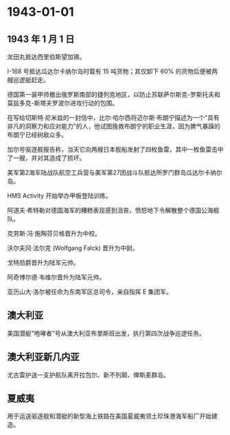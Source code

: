 # 1943-01-01

## 1943 年 1 月 1 日

龙田丸抵达西里伯斯望加锡。

I-168 号抵达瓜达尔卡纳尔岛时载有 15 吨货物；其仅卸下 60%
的货物后便被两艘巡逻艇赶走。

德国第一装甲师撤出俄罗斯南部的捷列克地区，以防止苏联萨尔斯克-罗斯托夫和莫兹多克-斯塔夫罗波尔进攻行动的包围。

在写给切斯特·尼米兹的一封信中，比尔·哈尔西将迈尔斯·布朗宁描述为一个"具有非凡的洞察力和应对能力"的人，他试图挽救布朗宁的职业生涯，因为脾气暴躁的布朗宁已经树敌众多。

加尔号驱逐舰报告称，当天它向两艘日本舰船发射了四枚鱼雷，其中一枚鱼雷击中了一艘，并对其造成了损坏。

美军第2海军陆战队航空工兵营与美军第27团战斗队抵达所罗门群岛瓜达尔卡纳尔岛。

HMS Activity 开始举办甲板登陆训练。

阿道夫·希特勒对德国海军的糟糕表现感到沮丧，愤怒地下令解散整个德国公海舰队。

克劳斯·冯·施陶芬贝格晋升为中校。

沃尔夫冈·法尔克 (Wolfgang Falck) 晋升为中尉。

戈特勋爵晋升为陆军元帅。

阿奇博尔德·韦维尔晋升为陆军元帅。

亚历山大·洛尔被任命为东南军区总司令，亲自指挥 E 集团军。

## 澳大利亚

美国潜艇"咆哮者"号从澳大利亚布里斯班出发，执行第四次战争巡逻任务。

## 澳大利亚新几内亚

尤古雷护送一支护航队离开拉包尔、新不列颠、俾斯麦群岛。

## 夏威夷

用于运送驱逐舰和潜艇的新型海上铁路在美国夏威夷领土珍珠港海军船厂开始建造。

